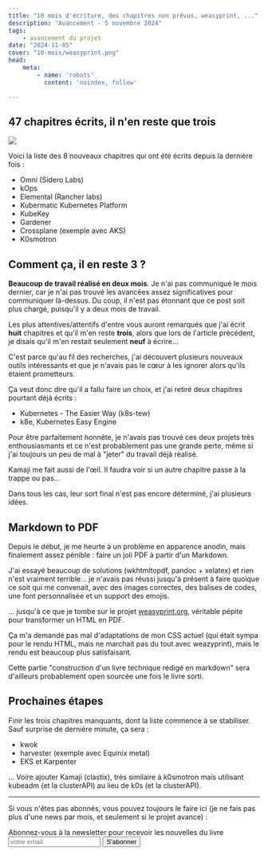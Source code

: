 ```yaml
---
title: "10 mois d'écriture, des chapitres non prévus, weasyprint, ..."
description: "Avancement - 5 novembre 2024"
tags:
    - avancement du projet
date: "2024-11-05"
cover: "10-mois/weasyprint.png"
head:
    meta:
        - name: 'robots'
          content: 'noindex, follow'

---
```


## 47 chapitres écrits, il n'en reste que trois

![](https://geps.dev/progress/94)

Voici la liste des 8 nouveaux chapitres qui ont été écrits depuis la dernière fois :

* Omni (Sidero Labs)
* kOps
* Elemental (Rancher labs)
* Kubermatic Kubernetes Platform
* KubeKey
* Gardener
* Crossplane (exemple avec AKS)
* K0smotron

## Comment ça, il en reste 3 ?

**Beaucoup de travail réalisé en deux mois**. Je n'ai pas communiqué le mois dernier, car je n'ai pas trouvé les avancées assez significatives pour communiquer là-dessus. Du coup, il n'est pas étonnant que ce post soit plus chargé, puisqu'il y a deux mois de travail.

Les plus attentives/attentifs d'entre vous auront remarqués que j'ai écrit **huit** chapitres et qu'il m'en reste **trois**, alors que lors de l'article précédent, je disais qu'il m'en restait seulement **neuf** à écrire...

C'est parce qu'au fil des recherches, j'ai découvert plusieurs nouveaux outils intéressants et que je n'avais pas le cœur à les ignorer alors qu'ils étaient prometteurs.

Ça veut donc dire qu'il a fallu faire un choix, et j'ai retiré deux chapitres pourtant déjà écrits :

* Kubernetes - The Easier Way (k8s-tew)
* k8e, Kubernetes Easy Engine

Pour être parfaitement honnête, je n'avais pas trouvé ces deux projets très enthousiasmants et ce n'est probablement pas une grande perte, même si j'ai toujours un peu de mal à "jeter" du travail déjà réalisé. 

Kamaji me fait aussi de l'œil. Il faudra voir si un autre chapitre passe à la trappe ou pas...

Dans tous les cas, leur sort final n'est pas encore déterminé, j'ai plusieurs idées.

## Markdown to PDF

Depuis le début, je me heurte à un problème en apparence anodin, mais finalement assez pénible : faire un joli PDF à partir d'un Markdown. 

J'ai essayé beaucoup de solutions (wkhtmltopdf, pandoc + xelatex) et rien n'est vraiment terrible... je n'avais pas réussi jusqu'à présent à faire quoique ce soit qui me convenait, avec des images correctes, des balises de codes, une font personnalisée et un support des emojis.

... jusqu'à ce que je tombe sur le projet [weasyprint.org](https://weasyprint.org/), véritable pépite pour transformer un HTML en PDF.

Ça m'a demandé pas mal d'adaptations de mon CSS actuel (qui était sympa pour le rendu HTML, mais ne marchait pas du tout avec weazyprint), mais le rendu est beaucoup plus satisfaisant.

Cette partie "construction d'un livre technique rédigé en markdown" sera d'ailleurs probablement open sourcée une fois le livre sorti.

## Prochaines étapes

Finir les trois chapitres manquants, dont la liste commence à se stabiliser. Sauf surprise de dernière minute, ça sera :

* kwok
* harvester (exemple avec Equinix metal)
* EKS et Karpenter

... Voire ajouter Kamaji (clastix), très similaire à k0smotron mais utilisant kubeadm (et la clusterAPI) au lieu de k0s (et la clusterAPI).

<hr>

Si vous n'êtes pas abonnés, vous pouvez toujours le faire ici (je ne fais pas plus d'une news par mois, et seulement si le projet avance) :

<div class="rounded-2xl">
<div class="mx-auto max-w-[1330px] ">
<div class="max-w-screen-xl px-4 py-8 mx-auto flex items-center justify-center">
<div class="border border-slate-200 p-24 rounded-md bg-white shadow-md ">
<span class="text-3xl font-bold text-gray-700 ">Abonnez-vous à la newsletter pour recevoir les nouvelles du livre</span>
<form action="https://rssfeedpulse.com/campaign/83cee038-722a-4fca-9e57-e8fc26326a06/subscribe" method="get" class="flex mt-10 gap-4">
<input name="email" autocomplete="email" type="email" placeholder="votre email" class="p-2 text-gray-700 w-full border border-slate-200" required>
<button class="bg-pink-500 font-bold text-2xl text-black w-full border border-slate-300 py-2 px-4 hover:bg-pink-600 hover:text-white transition-colors duration-200 ease-in-out rounded-md">S'abonner</button>
</form>
</div>
</div>
</div>
</div>
